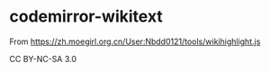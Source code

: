 # codemirror-wikitext

From https://zh.moegirl.org.cn/User:Nbdd0121/tools/wikihighlight.js

CC BY-NC-SA 3.0
